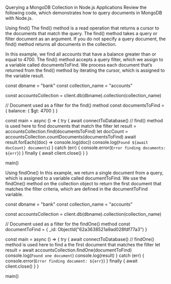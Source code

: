Querying a MongoDB Collection in Node.js Applications
Review the following code, which demonstrates how to query documents in MongoDB with Node.js.

Using find()
The find() method is a read operation that returns a cursor to the documents that match the query. The find() method takes a query or filter document as an argument. If you do not specify a query document, the find() method returns all documents in the collection.

In this example, we find all accounts that have a balance greater than or equal to 4700. The find() method accepts a query filter, which we assign to a variable called documentsToFind. We process each document that’s returned from the find() method by iterating the cursor, which is assigned to the variable result.

const dbname = "bank"
const collection_name = "accounts"
 
const accountsCollection = client.db(dbname).collection(collection_name)

// Document used as a filter for the find() method
const documentsToFind = { balance: { $gt: 4700 } }
 
const main = async () => {
 try {
   await connectToDatabase()
   // find() method is used here to find documents that match the filter
   let result = accountsCollection.find(documentsToFind)
   let docCount = accountsCollection.countDocuments(documentsToFind)
   await result.forEach((doc) => console.log(doc))
   console.log(`Found ${await docCount} documents`)
 } catch (err) {
   console.error(`Error finding documents: ${err}`)
 } finally {
   await client.close()
 }
}

main()

Using findOne()
In this example, we return a single document from a query, which is assigned to a variable called documentToFind. We use the findOne() method on the collection object to return the first document that matches the filter criteria, which are defined in the documentToFind variable.

const dbname = "bank"
const collection_name = "accounts"
 
const accountsCollection = client.db(dbname).collection(collection_name)

// Document used as a filter for the findOne() method
const documentToFind = { _id: ObjectId("62a3638521a9ad028fdf77a3") }

const main = async () => {
 try {
   await connectToDatabase()
   // findOne() method is used here to find a the first document that matches the filter
   let result = await accountsCollection.findOne(documentToFind)
   console.log(`Found one document`)
   console.log(result)
 } catch (err) {
   console.error(`Error finding document: ${err}`)
 } finally {
   await client.close()
 }
}

main()